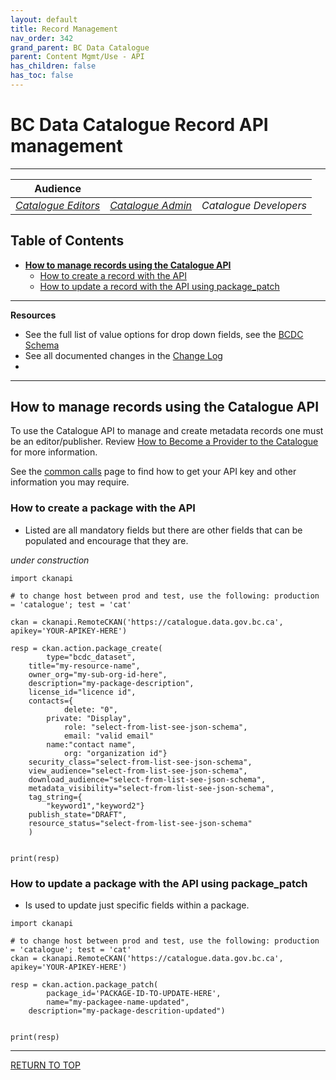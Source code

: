 ```yaml
---
layout: default
title: Record Management
nav_order: 342
grand_parent: BC Data Catalogue
parent: Content Mgmt/Use - API
has_children: false
has_toc: false
---
```


# BC Data Catalogue Record API management

-------------

|**Audience**| | |
|:---:|:---:|:---:|
| [*Catalogue Editors*](https://bcgov.github.io/data-publication/pages/glossary.html#metadata_editor) | [*Catalogue Admin*](https://bcgov.github.io/data-publication/pages/glossary.html#metadata_admin) | *Catalogue Developers* |

## Table of Contents
+ [**How to manage records using the Catalogue API**](#how-to-manage-records-using-the-catalogue-api)
	+ [How to create a record with the API](#how-to-create-a-record-with-the-api)
	+ [How to update a record with the API using package_patch](#how-to-update-a-record-with-the-api-using-package_patch)

-----------------------
**Resources**
+ See the full list of value options for drop down fields, see the [BCDC Schema](https://catalogue.data.gov.bc.ca/api/3/action/scheming_dataset_schema_show?type=bcdc_dataset)
+ See all documented changes in the [Change Log](https://github.com/bcgov/ckan-ui/blob/master/pages/beta_schema_changes.md#application-resource-level-changes)
+ 
-----------------------

## How to manage records using the Catalogue API
To use the Catalogue API to manage and create metadata records one must be an editor/publisher. Review [How to Become a Provider to the Catalogue](dps_bcdc_w.md#HOW-TO-BECOME-A-PROVIDER-TO-THE-CATALOGUE) for more information.

See the [common calls](/dps_bcdc_api_w_common_calls.html) page to find how to get your API key and other information you may require.

### How to create a package with the API

* Listed are all mandatory fields but there are other fields that can be populated and encourage that they are.

_under construction_

```
import ckanapi

# to change host between prod and test, use the following: production = 'catalogue'; test = 'cat'
 
ckan = ckanapi.RemoteCKAN('https://catalogue.data.gov.bc.ca', apikey='YOUR-APIKEY-HERE')

resp = ckan.action.package_create(
        type="bcdc_dataset",
	title="my-resource-name",
	owner_org="my-sub-org-id-here",
	description="my-package-description",
	license_id="licence id",
	contacts={
            delete: "0",
	    private: "Display",
            role: "select-from-list-see-json-schema",
            email: "valid email"
	    name:"contact name",
            org: "organization id"}
	security_class="select-from-list-see-json-schema",
	view_audience="select-from-list-see-json-schema",
	download_audience="select-from-list-see-json-schema",
	metadata_visibility="select-from-list-see-json-schema",
	tag_string={
		"keyword1","keyword2"}
	publish_state="DRAFT",
	resource_status="select-from-list-see-json-schema"	
	)


print(resp)
```
### How to update a package with the API using package_patch

* Is used to update just specific fields within a package.

```
import ckanapi

# to change host between prod and test, use the following: production = 'catalogue'; test = 'cat'
ckan = ckanapi.RemoteCKAN('https://catalogue.data.gov.bc.ca', apikey='YOUR-APIKEY-HERE')

resp = ckan.action.package_patch(
        package_id='PACKAGE-ID-TO-UPDATE-HERE',
        name="my-packagee-name-updated",
	description="my-package-descrition-updated")


print(resp)
```

-------------------------------------------------------

[RETURN TO TOP][1]

[1]: #bc-data-catalogue-record-api-management
